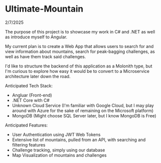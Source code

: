 # Ultimate-Mountain

2/7/2025

The purpose of this project is to showcase my work in C# and .NET as well as introduce myself to Angular.

My current plan is to create a Web App that allows users to search for and view information about mountains, search for peak-bagging challenges, as well as have them track said challenges.

I'd like to structure the backend of this application as a Molonith type, but I'm curious to explore how easy it would be to convert to a Microservice architecture later down the road.

Anticipated Tech Stack:
- Angluar (Front-end)
- .NET Core with C#
- Unknown Cloud Service (I'm familiar with Google Cloud, but I may play around with Azure for the sake of remaining on the Microsoft platform)
- MongoDB (Might choose SQL Server later, but I know MongoDB is Free)

Anticipated Features:
- User Authentication using JWT Web Tokens
- Extensive list of mountains, pulled from an API, with searching and filtering features
- Challenge tracking, simply using our database
- Map Visualization of mountains and challenges

